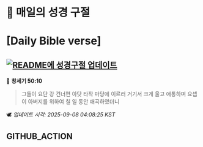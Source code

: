 # 🙏 매일의 성경 구절
# [Daily Bible verse]
## [![README에 성경구절 업데이트](https://github.com/DONGSUKA/first_test/actions/workflows/update-readme-bible.yml/badge.svg)](https://github.com/DONGSUKA/first_test/actions/workflows/update-readme-bible.yml)
<!-- START_BIBLE_VERSE -->
📖 **창세기 50:10**
> 그들이 요단 강 건너편 아닷 타작 마당에 이르러 거기서 크게 울고 애통하며 요셉이 아버지를 위하여 칠 일 동안 애곡하였더니

🕊️ _업데이트 시각: 2025-09-08 04:08:25 KST_
  <!-- END_BIBLE_VERSE -->
## GITHUB_ACTION
